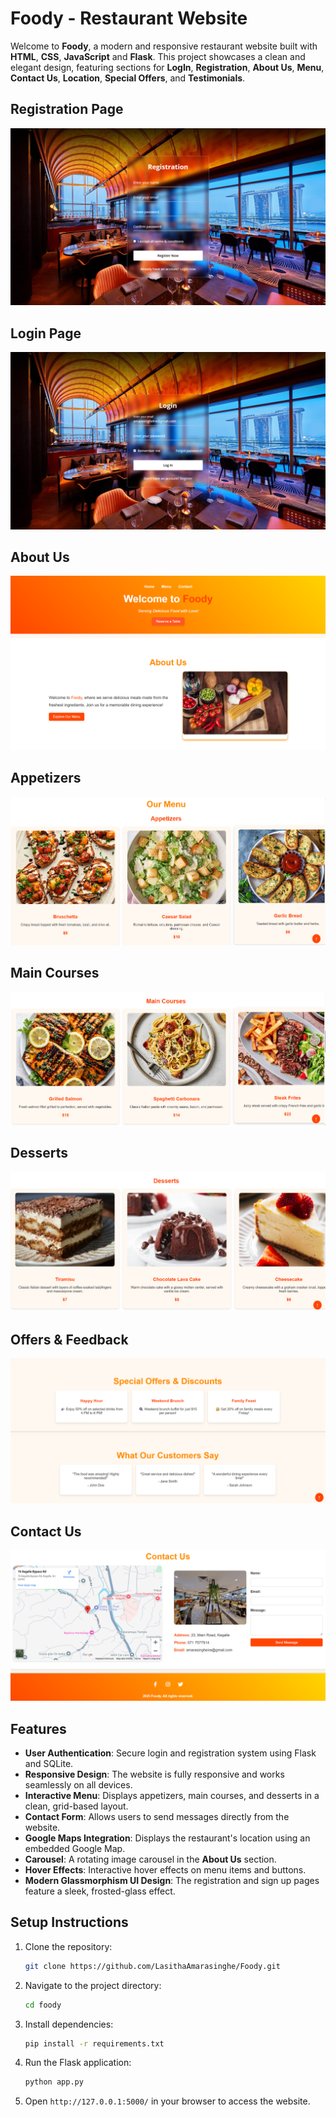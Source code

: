 # Foody - Restaurant Website

Welcome to **Foody**, a modern and responsive restaurant website built with **HTML**, **CSS**, **JavaScript** and **Flask**. This project showcases a clean and elegant design, featuring sections for **LogIn**, **Registration**, **About Us**, **Menu**, **Contact Us**, **Location**, **Special Offers**, and **Testimonials**.

## Registration Page
<img src="pictures/Registration Page.png">

## Login Page
<img src="pictures/Login Page.png">

## About Us
<img src="pictures/About Us.png">

## Appetizers
<img src="pictures/Appetizers.png">

## Main Courses
<img src="pictures/Main Courses.png">

## Desserts
<img src="pictures/Desserts.png">

## Offers & Feedback
<img src="pictures/Offers & Feedback.png">

## Contact Us
<img src="pictures/Contact Us.png">

## Features

- **User Authentication**: Secure login and registration system using Flask and SQLite.
- **Responsive Design**: The website is fully responsive and works seamlessly on all devices.
- **Interactive Menu**: Displays appetizers, main courses, and desserts in a clean, grid-based layout.
- **Contact Form**: Allows users to send messages directly from the website.
- **Google Maps Integration**: Displays the restaurant's location using an embedded Google Map.
- **Carousel**: A rotating image carousel in the **About Us** section.
- **Hover Effects**: Interactive hover effects on menu items and buttons.
- **Modern Glassmorphism UI Design**: The registration and sign up pages feature a sleek, frosted-glass effect.

## Setup Instructions

1. Clone the repository:
   ```sh
   git clone https://github.com/LasithaAmarasinghe/Foody.git
   ```
2. Navigate to the project directory:
   ```sh
   cd foody
   ```
3. Install dependencies:
   ```sh
   pip install -r requirements.txt
   ```
4. Run the Flask application:
   ```sh
   python app.py
   ```
5. Open `http://127.0.0.1:5000/` in your browser to access the website.
